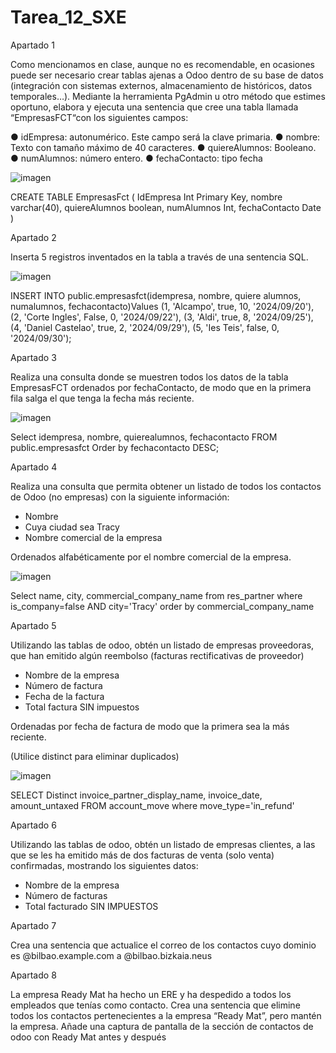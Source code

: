 # Tarea_12_SXE

Apartado 1

Como mencionamos en clase, aunque no es recomendable, en ocasiones puede ser
necesario crear tablas ajenas a Odoo dentro de su base de datos (integración con
sistemas externos, almacenamiento de históricos, datos temporales…). Mediante la
herramienta PgAdmin u otro método que estimes oportuno, elabora y ejecuta una
sentencia que cree una tabla llamada “EmpresasFCT“con los siguientes campos:

● idEmpresa: autonumérico. Este campo será la clave primaria.
● nombre: Texto con tamaño máximo de 40 caracteres.
● quiereAlumnos: Booleano.
● numAlumnos: número entero.
● fechaContacto: tipo fecha

![imagen](https://github.com/user-attachments/assets/3b2f9941-3235-4ba5-bfa9-f0d3eeeec4ab)

CREATE TABLE EmpresasFct (
	IdEmpresa Int Primary Key,
	nombre varchar(40),
	quiereAlumnos boolean,
	numAlumnos Int,
	fechaContacto Date
)


Apartado 2

Inserta 5 registros inventados en la tabla a través de una sentencia SQL.

![imagen](https://github.com/user-attachments/assets/b27a68d2-bb7d-42ca-af04-4d84a32186cf)

INSERT INTO public.empresasfct(idempresa, nombre, quiere alumnos, numalumnos, fechacontacto)Values
	(1, 'Alcampo', true, 10, '2024/09/20'),
	(2, 'Corte Ingles', False, 0, '2024/09/22'),
	(3, 'Aldi', true, 8, '2024/09/25'),
	(4, 'Daniel Castelao', true, 2, '2024/09/29'),
	(5, 'Ies Teis', false, 0, '2024/09/30');

Apartado 3

Realiza una consulta donde se muestren todos los datos de la tabla EmpresasFCT
ordenados por fechaContacto, de modo que en la primera fila salga el que tenga la
fecha más reciente.

![imagen](https://github.com/user-attachments/assets/c2774b2f-ebae-44bf-99d1-8c406e37da91)

Select idempresa, nombre, quierealumnos, fechacontacto
	FROM public.empresasfct
	Order by fechacontacto DESC;

Apartado 4

Realiza una consulta que permita obtener un listado de todos los contactos de
Odoo (no empresas) con la siguiente información:

- Nombre
- Cuya ciudad sea Tracy
- Nombre comercial de la empresa
  
Ordenados alfabéticamente por el nombre comercial de la empresa.

![imagen](https://github.com/user-attachments/assets/9ac7ee19-2302-45e0-90f6-98eeb4161dbb)

Select name, city, commercial_company_name from res_partner
where is_company=false AND city='Tracy'
order by commercial_company_name

Apartado 5

Utilizando las tablas de odoo, obtén un listado de empresas proveedoras, que han
emitido algún reembolso (facturas rectificativas de proveedor)

- Nombre de la empresa
- Número de factura
- Fecha de la factura
- Total factura SIN impuestos
  
Ordenadas por fecha de factura de modo que la primera sea la más reciente.

(Utilice distinct para eliminar duplicados)

![imagen](https://github.com/user-attachments/assets/945262c1-f378-45b1-a687-5488d40b66b8)

SELECT Distinct invoice_partner_display_name, invoice_date, amount_untaxed
	FROM account_move
	where move_type='in_refund'

Apartado 6

Utilizando las tablas de odoo, obtén un listado de empresas clientes, a las que se les
ha emitido más de dos facturas de venta (solo venta) confirmadas, mostrando los
siguientes datos:

- Nombre de la empresa
- Número de facturas 
- Total facturado SIN IMPUESTOS



Apartado 7

Crea una sentencia que actualice el correo de los contactos cuyo dominio es
@bilbao.example.com a @bilbao.bizkaia.neus

Apartado 8

La empresa Ready Mat ha hecho un ERE y ha despedido a todos los empleados
que tenías como contacto. Crea una sentencia que elimine todos los contactos
pertenecientes a la empresa “Ready Mat”, pero mantén la empresa. Añade una
captura de pantalla de la sección de contactos de odoo con Ready Mat antes y
después

